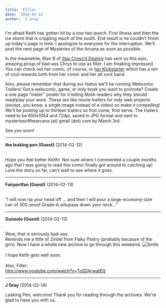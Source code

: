 ```yaml
---
title: 'Filler.'
date: '2014-02-12'
author: 'J Gray'
---
```


<p>I'm afraid Keith has gotten hit by a one two punch. First illness and then the ice storm that is crippling much of the south. End result is he couldn't finish up today's page in time. I apologize to everyone for the interruption. We'll post the next page of Mysteries of the Arcana as soon as possible.</p><p>In the meanwhile, Blair B of <a href="http://www.starcrossd.net/" target="_blank">Star Cross'd Destiny</a> has sent us this epic, amazing pinup of bad-ass Chrys to use as filler. I am freaking impressed. You can check out her comic, of course, or <a href="https://www.kickstarter.com/projects/absinthejunk/star-crossd-destiny-volume-2-printing" target="_blank">her Kickstarter</a> which has a ton of cool rewards both from her comic and her alt rock band.</p><p>Also, please remember that during our hiatus we'll be running Webcomic Trailers! Got a webcomic, game, or indy book you want to promote? Create a one page "trailer" poster for it telling MotA readers why they should read/play your work. These are like movie trailers for indy web projects (except, you know, a single image instead of a video) so make it compelling! We'll be posting up to thirteen trailers so first come, first serve. The trailers need to be 650x1054 and 72dpi, saved in JPG format and sent to mysteriesofthearcana (at) gmail (dot) com by March 3rd.</p><p>See you soon!</p>

---
**the leaking pen (Guest)** (2014-02-12)

<br> Hope you feel better Keith!&nbsp; Not sure where I commented a couple months ago that I was going to read this comic finally got around to catching up! Love the story so far, can't wait to see where it goes.&nbsp; <br>

---
**Fairportfan (Guest)** (2014-02-13)

<br> "I will now rip your head off ... and then I will pour a large-economy-size can of 300-proof Grade-A whupass down your neck..."

---
**Gunsolo (Guest)** (2014-02-13)

<br> Wow, that is seriously bad-ass. <br>Reminds me a little of Zintiel from Flaky Pastry (probably because of the grin). Now I have a whole new archive to go through this weekend. <img src="//smilies/smile.gif" alt="Smile" border="0"><br><br>I hope Keith gets well soon.<br><br>Also, Filler:<br>http://www.youtube.com/watch?v=ToSDArwatEQ<br>

---
**J Gray** (2014-02-14)

Leaking Pen, welcome! Thank you for reading through the archives. We're glad to have you with us.<br><br>

